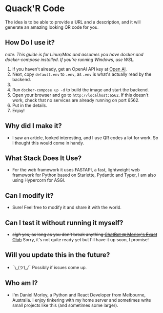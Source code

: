 # Quack'R Code

The idea is to be able to provide a URL and a description, and it will generate an amazing looking QR code for you.

## How Do I use it?

_note: This guide is for Linux/Mac and assumes you have docker and docker-compose installed. If you're running Windows, use WSL._

1. If you haven't already, get an OpenAI API key at [Open AI](https://beta.openai.com/).
2. Next, copy `default.env` to `.env`, as `.env` is what's actually read by the backend.
3. 
4. Run `docker-compose up -d` to build the image and start the backend.
5. Open your browser and go to `http://localhost:6562`. If this doesn't work, check that no services are already running on port 6562.
6. Put in the details.
7. Enjoy!

## Why did I make it?

- I saw an article, looked interesting, and I use QR codes a lot for work. So I thought this would come in handy.

## What Stack Does It Use?

- For the web framework it uses FASTAPI, a fast, lightweight web framework for Python based on Starlette, Pydantic and Typer, I am also using Hypercorn for ASGI.

## Can I modify it?

- Sure! Feel free to modify it and share it with the world.

## Can I test it without running it myself?

- ~~_sigh_ yes, as long as you don't break anything [ChatBot @ Morley's Exact Club](https://quackrcode.morleysexact.club)~~
Sorry, it's not quite ready yet but I'll have it up soon, I promise!

## Will you update this in the future?

- ¯\\\_(ツ)\_/¯ Possibly if issues come up.

## Who am I?

- I'm Daniel Morley, a Python and React Developer from Melbourne, Australia. I enjoy tinkering with my home server and sometimes write small projects like this (and sometimes some larger).
